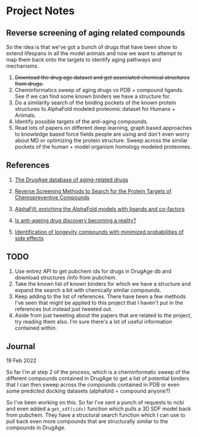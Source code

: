 # Project Notes

## Reverse screening of aging related compounds  

So the idea is that we've got a bunch of drugs that have been show to extend lifespans in all the model animals and now we want to attempt to map them back onto the targets to identify aging pathways and mechanisms.

1. ~~Download the drug age dataset and get associated chemical structures from drugs.~~
2. Cheminformatics sweep of aging drugs vs PDB + compound ligands. See if we can find some known binders we have a structure for.
3. Do a similarity search of the binding pockets of the known protein structures to AlphaFold modeled proteomic dataset for Humans + Animals.
4. Identify possible targets of the anti-aging compounds.
5. Read lots of papers on different deep learning, graph based approaches to knowledge based force fields people are using and don't even worry about MD or optimizing the protein structure. Sweep across the similar pockets of the human + model organism homology modeled proteomes.


## References
1. [The DrugAge database of aging-related drugs](https://onlinelibrary.wiley.com/doi/full/10.1111/acel.12585)  

2. [Reverse Screening Methods to Search for the Protein Targets of Chemopreventive Compounds](https://www.frontiersin.org/articles/10.3389/fchem.2018.00138/full)  

3. [AlphaFill: enriching the AlphaFold models with ligands and co-factors](https://www.biorxiv.org/content/10.1101/2021.11.26.470110v1.full)  

4. [Is anti-ageing drug discovery becoming a reality?](https://www.tandfonline.com/doi/full/10.1080/17460441.2020.1702965)

5. [Identification of longevity compounds with minimized probabilities of side effects](https://link.springer.com/article/10.1007/s10522-020-09887-7)

## TODO
1. Use entrez API to get pubchem ids for drugs in DrugAge db and download structures /info from pubchem.
2. Take the known list of known binders for which we have a structure and expand the search a bit with chemically similar compounds.
3. Keep adding to the list of references. There have been a few methods I've seen that might be applied to this project that I haven't put in the references but instead just tweeted out.
4. Aside from just tweeting about the papers that are related to the project, try reading them also. I'm sure there's a lot of useful information contained within.


## Journal

19 Feb 2022

So far I'm at step 2 of the process, which is a cheminformatic sweep of the different compounds contained in DrugAge to get a list of potential binders that I can then sweep across the compounds contained in PDB or even some predicted docking datasets (alphafold + compound anyone?)

So I've been working on this. So far I've sent a punch of requests to ncbi and even added a `get_sdf(cids)` function which pulls a 3D SDF model back from pubchem. They have a structural search function which I can use to pull back even more compounds that are structurally similar to the compounds in DrugAge.